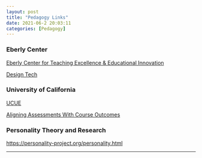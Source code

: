 ```yaml
---
layout: post
title: "Pedagogy Links"
date: 2021-06-2 20:03:11
categories: [Pedagogy]
---
```


### Eberly Center
<a href="https://www.cmu.edu/teaching/index.html" target="blank">Eberly Center for Teaching Excellence & Educational Innovation</a>

<a href="https://www.cmu.edu/teaching/designteach/design/learningobjectives.html">Design Tech</a>

### University of California
<a href="https://cole2.uconline.edu/courses/333119" target="_blank">UCUE</a>

<a href="https://acue.org/courses/modules/aligning-assessments-with-course-outcomes" target="_blank">Aligning Assessments With Course Outcomes</a>

### Personality Theory and Research

<a href="https://personality-project.org/personality.html" target="_blank">https://personality-project.org/personality.html</a>

---
